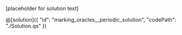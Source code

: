 [placeholder for solution text]

@[solution]({
    "id": "marking_oracles__periodic_solution",
    "codePath": "./Solution.qs"
})
